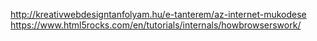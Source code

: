 http://kreativwebdesigntanfolyam.hu/e-tanterem/az-internet-mukodese
https://www.html5rocks.com/en/tutorials/internals/howbrowserswork/
